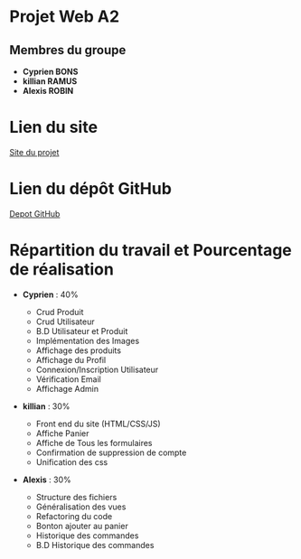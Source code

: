 # Projet Web A2

## Membres du groupe
- **Cyprien BONS**
- **killian RAMUS**
- **Alexis ROBIN**

# Lien du site

[Site du projet](https://webinfo.iutmontp.univ-montp2.fr/~bonsc/Projetweb/web/controleurFrontal.php)

# Lien du dépôt GitHub

[Depot GitHub]([https://gitlabinfo.iutmontp.univ-montp2.fr/robina/projetweb-a2](https://github.com/M2M2005/E-Commerce))

# Répartition du travail et Pourcentage de réalisation

- **Cyprien** : 40%

    - Crud Produit
    - Crud Utilisateur
    - B.D Utilisateur et Produit
    - Implémentation des Images
    - Affichage des produits
    - Affichage du Profil
    - Connexion/Inscription Utilisateur
    - Vérification Email
    - Affichage Admin
  

- **killian** : 30%

    - Front end du site (HTML/CSS/JS)
    - Affiche Panier
    - Affiche de Tous les formulaires
    - Confirmation de suppression de compte
    - Unification des css
  

- **Alexis** : 30%

    - Structure des fichiers
    - Généralisation des vues
    - Refactoring du code
    - Bonton ajouter au panier
    - Historique des commandes
    - B.D Historique des commandes
